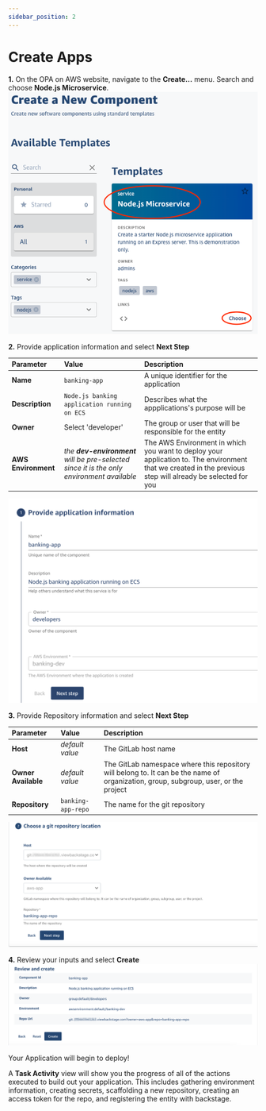 ```yaml
---
sidebar_position: 2
---
```


# Create Apps

**1.** On the OPA on AWS website, navigate to the **Create...** menu. Search and choose **Node.js Microservice**. 
![alt text](/img/docs/choose-app.png)


**2.** Provide application information and select **Next Step** 

| Parameter | Value  | Description |
| :- | :- | :- |
| **Name** |```banking-app``` | A unique identifier for the application |
| **Description** |```Node.js banking application running on ECS``` | Describes what the appplications's purpose will be |
| **Owner** | Select 'developer' | The group or user that will be responsible for the entity |
| **AWS Environment** | *the **dev-environment** will be pre-selected since it is the only environment available* | The AWS Environment in which you want to deploy your application to. The environment that we created in the previous step will already be selected for you |
![alt text](/img/docs/app-component-info.png)


**3.** Provide Repository information and select **Next Step**

| Parameter | Value  | Description |
| :- | :- | :- |
| **Host** | *default value* | The GitLab host name |
| **Owner Available** | *default value* | The GitLab namespace where this repository will belong to. It can be the name of organization, group, subgroup, user, or the project |
| **Repository** |```banking-app-repo``` | The name for the git repository |

![alt text](/img/docs/app-repo-info.png)


**4.** Review your inputs and select **Create**
![alt text](/img/docs/create-app.png)


Your Application will begin to deploy! 

A **Task Activity** view will show you the progress of all of the actions executed to build out your application.  This includes gathering environment information, creating secrets, scaffolding a new repository, creating an access token for the repo, and registering the entity with backstage.  
